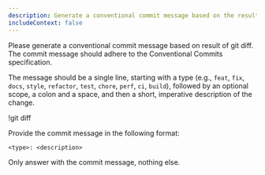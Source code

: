 ```yaml
---
description: Generate a conventional commit message based on the result of git diff.
includeContext: false
---
```

Please generate a conventional commit message based on result of git diff. The commit message should adhere to the Conventional Commits specification.

The message should be a single line, starting with a type (e.g., `feat`, `fix`, `docs`, `style`, `refactor`, `test`, `chore`, `perf`, `ci`, `build`), followed by an optional scope, a colon and a space, and then a short, imperative description of the change.

!git diff

Provide the commit message in the following format:

```
<type>: <description>
```

Only answer with the commit message, nothing else.
